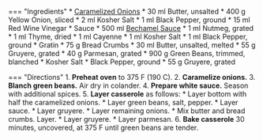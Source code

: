 === "Ingredients"
    * [Caramelized Onions](../../references/techniques/caramelized-onions.md)
        * 30 ml Butter, unsalted
        * 400 g Yellow Onion, sliced
        * 2 ml Kosher Salt
        * 1 ml Black Pepper, ground
        * 15 ml Red Wine Vinegar
    * Sauce
        * 500 ml [Bechamel Sauce](../sauces/white-sauces/bechamel-sauce.md)
        * 1 ml Nutmeg, grated
        * 1 ml Thyme, dried
        * 1 ml Cayenne
        * 1 ml Kosher Salt
        * 1 ml Black Pepper, ground
    * Gratin
        * 75 g Bread Crumbs
        * 30 ml Butter, unsalted, melted
        * 55 g Gruyere, grated
        * 40 g Parmesan, grated
    * 900 g Green Beans, trimmed, blanched
    * Kosher Salt
    * Black Pepper, ground
    * 55 g Gruyere, grated

=== "Directions"
    1. **Preheat oven** to 375 F (190 C).
    2. **Caramelize onions.**
    3. **Blanch green beans.** Air dry in colander.
    4. **Prepare white sauce.** Season with additional spices.
    5. **Layer casserole** as follows:
        * Layer bottom with half the caramelized onions.
        * Layer green beans, salt, pepper.
        * Layer sauce.
        * Layer gruyere.
        * Layer remaining onions.
        * Mix butter and bread crumbs. Layer.
        * Layer gruyere.
        * Layer parmesan.
    6. **Bake casserole** 30 minutes, uncovered, at 375 F until green beans are tender.

[^1]:
    Mitzewich, John. ["French Onion Green Bean Casserole – It’s Soupy!."](https://foodwishes.blogspot.com/2011/11/french-onion-green-bean-casserole-its.html) Food Wishes. 7 November 2011. Accessed November 2020.
